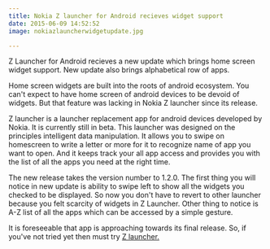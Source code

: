 ```yaml
---
title: Nokia Z launcher for Android recieves widget support
date: 2015-06-09 14:52:52
image: nokiazlauncherwidgetupdate.jpg

---
```


<p class="intro"><span class="dropcap">Z</span> Launcher for Android recieves a new update which brings home screen widget support. New update also brings alphabetical row of apps.</p>

<p>Home screen widgets are built into the roots of android ecosystem. You can't expect to have home screen of android devices to be devoid of widgets. But that feature was lacking in Nokia Z launcher since its release.</p>

<p>Z launcher is a launcher replacement app for android devices developed by Nokia. It is currently still in beta. This launcher was designed on the principles intelligent data manipulation. It allows you to swipe on homescreen to write a letter or more for it to recognize name of app you want to open. And it keeps track your all app access and provides you with the list of all the apps you need at the right time.</p>



<p>The new release takes the version number to 1.2.0. The first thing you will notice in new update is ability to swipe left to show all the widgets you checked to be displayed. So now you don't have to revert to other launcher because you felt scarcity of widgets in Z Launcher. Other thing to notice is A-Z list of all the apps which can be accessed by a simple gesture.</p>

<p>It is foreseeable that app is approaching towards its final release. So, if you've not tried  yet then must try <a href="https://play.google.com/store/apps/details?id=com.nokia.z">Z launcher.</a></p>